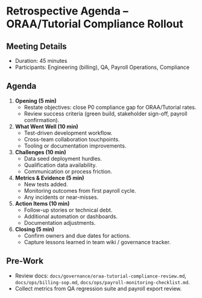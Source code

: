 # Retrospective Agenda – ORAA/Tutorial Compliance Rollout

## Meeting Details
- Duration: 45 minutes
- Participants: Engineering (billing), QA, Payroll Operations, Compliance

## Agenda
1. **Opening (5 min)**
   - Restate objectives: close P0 compliance gap for ORAA/Tutorial rates.
   - Review success criteria (green build, stakeholder sign-off, payroll confirmation).
2. **What Went Well (10 min)**
   - Test-driven development workflow.
   - Cross-team collaboration touchpoints.
   - Tooling or documentation improvements.
3. **Challenges (10 min)**
   - Data seed deployment hurdles.
   - Qualification data availability.
   - Communication or process friction.
4. **Metrics & Evidence (5 min)**
   - New tests added.
   - Monitoring outcomes from first payroll cycle.
   - Any incidents or near-misses.
5. **Action Items (10 min)**
   - Follow-up stories or technical debt.
   - Additional automation or dashboards.
   - Documentation adjustments.
6. **Closing (5 min)**
   - Confirm owners and due dates for actions.
   - Capture lessons learned in team wiki / governance tracker.

## Pre-Work
- Review docs: `docs/governance/oraa-tutorial-compliance-review.md`, `docs/ops/billing-sop.md`, `docs/ops/payroll-monitoring-checklist.md`.
- Collect metrics from QA regression suite and payroll export review.
